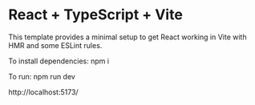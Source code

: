 # React + TypeScript + Vite

This template provides a minimal setup to get React working in Vite with HMR and some ESLint rules.

To install dependencies:
npm i

To run:
npm run dev

http://localhost:5173/
